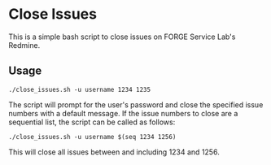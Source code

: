 Close Issues
============

This is a simple bash script to close issues on FORGE Service Lab's Redmine.

Usage
-----

`./close_issues.sh -u username 1234 1235`

The script will prompt for the user's password and close the specified issue numbers with a default message.
If the issue numbers to close are a sequential list, the script can be called as follows:

`./close_issues.sh -u username $(seq 1234 1256)`

This will close all issues between and including 1234 and 1256.
